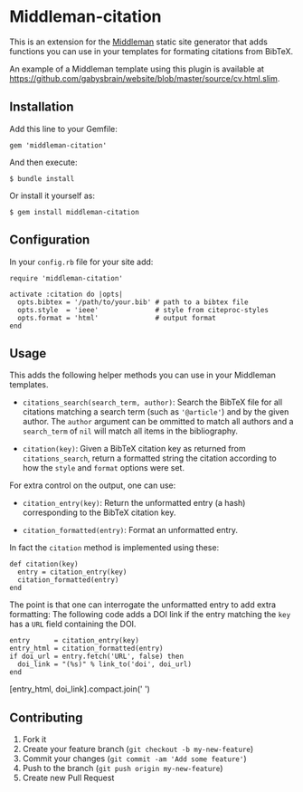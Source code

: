 # Middleman-citation

This is an extension for the [Middleman](http://middlemanapp.com/) static
site generator that adds functions you can use in your templates for 
formating citations from BibTeX.

An example of a Middleman template using this plugin is available at
<https://github.com/gabysbrain/website/blob/master/source/cv.html.slim>.

## Installation

Add this line to your Gemfile:

    gem 'middleman-citation'

And then execute:

    $ bundle install

Or install it yourself as:

    $ gem install middleman-citation

## Configuration

In your `config.rb` file for your site add:

    require 'middleman-citation'

    activate :citation do |opts|
      opts.bibtex = '/path/to/your.bib' # path to a bibtex file
      opts.style  = 'ieee'              # style from citeproc-styles
      opts.format = 'html'              # output format
    end

## Usage

This adds the following helper methods you can use in your Middleman
templates.

* `citations_search(search_term, author)`: Search the BibTeX file for all
   citations matching a search term (such as `'@article'`) and by the given
   author.  The `author` argument can be ommitted to match all authors and
   a `search_term` of `nil` will match all items in the bibliography.

* `citation(key)`: Given a BibTeX citation key as returned from
  `citations_search`, return a formatted string the citation according to
  how the `style` and `format` options were set.

For extra control on the output, one can use:

* `citation_entry(key)`: Return the unformatted entry (a hash)
  corresponding to the BibTeX citation key. 

* `citation_formatted(entry)`: Format an unformatted entry.

In fact the `citation` method is implemented using these:

    def citation(key)
      entry = citation_entry(key)
      citation_formatted(entry)
    end

The point is that one can interrogate the unformatted entry to
add extra formatting: The following code adds a DOI link if the
entry matching the `key` has a `URL` field containing the DOI.

    entry      = citation_entry(key)
    entry_html = citation_formatted(entry)
    if doi_url = entry.fetch('URL', false) then
      doi_link = "(%s)" % link_to('doi', doi_url)
    end
   [entry_html, doi_link].compact.join(' ')

## Contributing

1. Fork it
2. Create your feature branch (`git checkout -b my-new-feature`)
3. Commit your changes (`git commit -am 'Add some feature'`)
4. Push to the branch (`git push origin my-new-feature`)
5. Create new Pull Request
